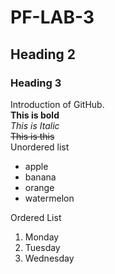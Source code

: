 # PF-LAB-3
## Heading 2
### Heading 3
Introduction of GitHub.
<br/>
**This is bold**
<br/>
_This is Italic_
<br/>
~~This is this~~
<br/>
Unordered list
- apple
- banana
- orange
- watermelon

Ordered List
1. Monday
2. Tuesday
3. Wednesday
